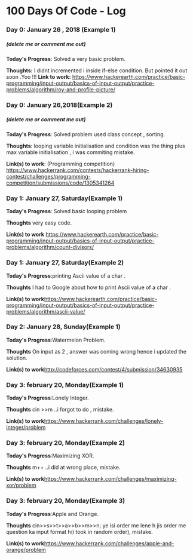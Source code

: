 # 100 Days Of Code - Log

### Day 0: January 26 , 2018 (Example 1)
##### (delete me or comment me out)

**Today's Progress**: Solved a very basic problem.

**Thoughts:** I didnt incremented i inside if-else condition. But pointed it out soon .Yoo !!!
**Link to work:** https://www.hackerearth.com/practice/basic-programming/input-output/basics-of-input-output/practice-problems/algorithm/roy-and-profile-picture/

### Day 0: January 26,2018(Example 2)
##### (delete me or comment me out)

**Today's Progress**: Solved problem used class concept , sorting.

**Thoughts**: looping variable initialisation and condition was the thing plus max variable initialisation , i was commiting mistake.

**Link(s) to work**: (Programming competition) https://www.hackerrank.com/contests/hackerrank-hiring-contest/challenges/programming-competition/submissions/code/1305341264

### Day 1: January 27, Saturday(Example 1)

**Today's Progress**: Solved basic looping problem

**Thoughts** very easy code.

**Link(s) to work**
https://www.hackerearth.com/practice/basic-programming/input-output/basics-of-input-output/practice-problems/algorithm/count-divisors/

### Day 1: January 27, Saturday(Example 2)

**Today's Progress**:printing Ascii value of a char .

**Thoughts** I had to Google about how to print Ascii value of a char .

**Link(s) to work**https://www.hackerearth.com/practice/basic-programming/input-output/basics-of-input-output/practice-problems/algorithm/ascii-value/

### Day 2: January 28, Sunday(Example 1)

**Today's Progress**:Watermelon Problem.

**Thoughts** On input as 2 , answer was coming wrong hence i updated the solution.

**Link(s) to work**http://codeforces.com/contest/4/submission/34630935

### Day 3: february 20, Monday(Example 1)

**Today's Progress**:Lonely Integer.

**Thoughts** cin >>m ..i forgot to do , mistake.

**Link(s) to work**https://www.hackerrank.com/challenges/lonely-integer/problem

### Day 3: february 20, Monday(Example 2)

**Today's Progress**:Maximizing XOR.

**Thoughts** m++ ..i did at wrong place, mistake.

**Link(s) to work**https://www.hackerrank.com/challenges/maximizing-xor/problem

### Day 3: february 20, Monday(Example 3)

**Today's Progress**:Apple and Orange.

**Thoughts** cin>>s>>t>>a>>b>>m>>n; ye isi order me lene h jis order me question ka input format h(i took in random order), mistake.

**Link(s) to work**https://www.hackerrank.com/challenges/apple-and-orange/problem




